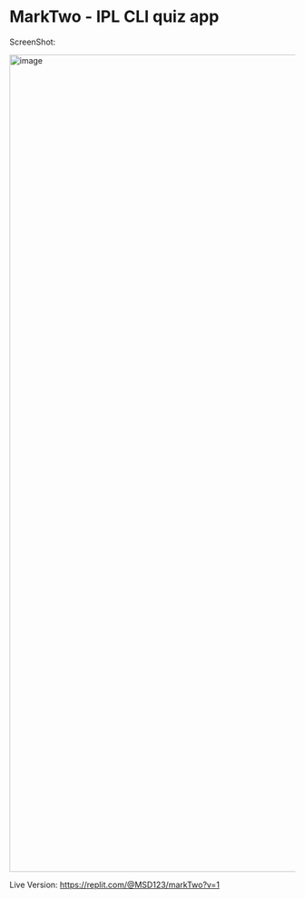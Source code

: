 # MarkTwo - IPL CLI quiz app

ScreenShot:

<img width="1440" alt="image" src="https://user-images.githubusercontent.com/37110560/208294325-d20493f2-5a03-45dd-9a32-e5a131ad29c3.png">

Live Version: https://replit.com/@MSD123/markTwo?v=1
